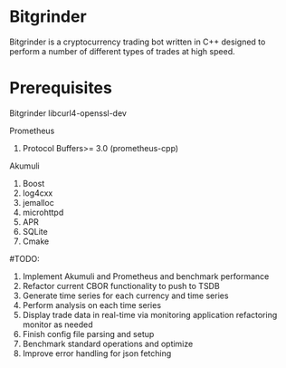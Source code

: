 # Bitgrinder
Bitgrinder is a cryptocurrency trading bot written in C++ designed to perform a number of different types of trades at high speed.




# Prerequisites

Bitgrinder
libcurl4-openssl-dev

Prometheus
1. Protocol Buffers>= 3.0 (prometheus-cpp)

Akumuli
1. Boost
2. log4cxx
3. jemalloc
4. microhttpd
5. APR
6. SQLite
7. Cmake

#TODO:
1. Implement Akumuli and Prometheus and benchmark performance
2. Refactor current CBOR functionality to push to TSDB
3. Generate time series for each currency and time series
4. Perform analysis on each time series
5. Display trade data in real-time via monitoring application refactoring monitor as needed
6. Finish config file parsing and setup
7. Benchmark standard operations and optimize
8. Improve error handling for json fetching